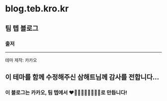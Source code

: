 blog.teb.kro.kr
==============
## 팀 텝 블로그
### 출저
----------------
테마 제작: 카카오

이 테마를 함께 수정해주신 삼해트님께 감사를 전합니다...
----------------
### 이 블로그는 카카오, 팀 텝에서 ❤🧡💛💚💙💜🤎🖤🤍로 만듭니다!
